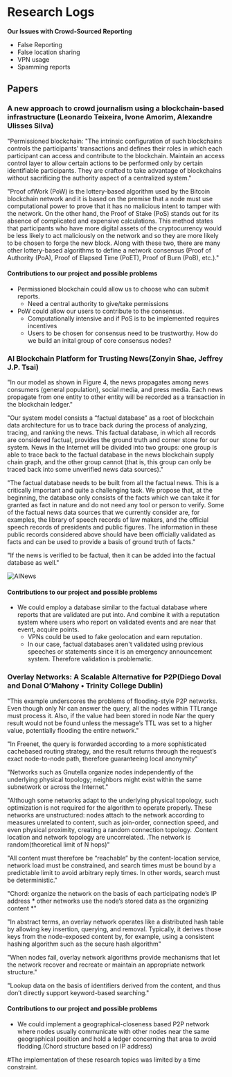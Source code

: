 # Research Logs

**Our Issues with Crowd-Sourced Reporting**

* False Reporting
* False location sharing
* VPN usage
* Spamming reports

## Papers

### A new approach to crowd journalism using a blockchain-based infrastructure (Leonardo Teixeira, Ivone Amorim, Alexandre Ulisses Silva)

"Permissioned blockchain: "The intrinsic configuration of such blockchains controls the participants' transactions and defines their roles in which each participant can access and contribute to the blockchain. Maintain an access control layer to allow certain actions to be performed only by certain identifiable participants. They are crafted to take advantage of blockchains without sacrificing the authority aspect of a centralized system."

"Proof ofWork (PoW) is the lottery-based algorithm used by the Bitcoin blockchain network and it is based on the premise that a node must use computational power to prove that it has no malicious intent to tamper with the network. On the other hand, the Proof of Stake (PoS) stands out for its absence of complicated and expensive calculations. This method states that participants who have more digital assets of the cryptocurrency would be less likely to act maliciously on the network and so they are more likely to be chosen to forge the new block. Along with these two, there are many other lottery-based algorithms to define a network consensus (Proof of Authority (PoA), Proof of Elapsed Time (PoET), Proof of Burn (PoB), etc.)."

#### Contributions to our project and possible problems
* Permissioned blockchain could allow us to choose who can submit reports.
	* Need a central authority to give/take permissions 
* PoW could allow our users to contribute to the consensus.
	* Computationally intensive and if PoS is to be implemented requires incentives 
	* Users to be chosen for consensus need to be trustworthy. How do we build an inital group of core consensus nodes?

### AI Blockchain Platform for Trusting News(Zonyin Shae, Jeffrey J.P. Tsai)


"In our model as shown in Figure 4, the news propagates among news consumers (general population), social media, and press media. Each news propagate from one entity to other entity will be recorded as a transaction in the blockchain ledger."

"Our system model consists a “factual database” as a root of blockchain data architecture for us to trace back during the process of analyzing, tracing, and ranking the news. This factual database, in which all records are considered factual, provides the ground truth and corner stone for our system. News in the Internet will be divided into two groups: one group is able to trace back to the factual database in the news blockchain supply chain graph, and the other group cannot
(that is, this group can only be traced back into some unverified news data sources)."
	
"The factual database needs to be built from all the factual news. This is a critically important and quite a challenging task. We propose that, at the beginning, the database only consists of the facts which we can take it for granted as fact in nature and do not need any tool or person to verify. Some of the factual news data sources that we currently consider are, for examples, the library of speech records of law makers, and the official speech records of presidents and public figures.
The information in these public records considered above should have been officially validated as facts and can be used to provide a basis of ground truth of facts."

"If the news is verified to be factual, then it can be added into the factual database as well."

![AINews](https://user-images.githubusercontent.com/54986089/113020136-f95bf600-918a-11eb-91f0-4af35d5ae35d.PNG)

#### Contributions to our project and possible problems
* We could employ a database similar to the factual database where reports that are validated are put into. And combine it with a reputation system where users who report on validated events and are near that event, acquire points.
	* VPNs could be used to fake geolocation and earn reputation.
	* In our case, factual databases aren't validated using previous speeches or statements since it is an emergency announcement system. Therefore validation is problematic.

### Overlay Networks: A Scalable Alternative for P2P(Diego Doval and Donal O’Mahony • Trinity College Dublin)

"This example underscores the problems of flooding-style P2P networks. Even though only Nr can answer the query, all the nodes within TTLrange must process it. Also, if the value had been stored in node Nar the query result would not be found unless the message’s TTL was set to a higher value, potentially flooding the entire network."

"In Freenet, the query is forwarded according to a more sophisticated cachebased routing strategy, and the result returns through the request’s exact node-to-node path, therefore guaranteeing local anonymity"

"Networks such as Gnutella organize nodes independently of the underlying physical topology; neighbors might exist within the same subnetwork or across the Internet."

"Although some networks adapt to the underlying physical topology, such optimization is not required for the algorithm to operate properly. These networks are unstructured: nodes attach to the network according to measures unrelated to content, such as join-order, connection speed, and even physical proximity, creating a random connection topology.
.Content location and network topology are uncorrelated.
.The network is random(theoretical limit of N hops)"

"All content must therefore be “reachable” by the content-location service, network load must be constrained, and search times must be bound by a predictable limit to avoid arbitrary reply times. In other words, search must be deterministic."

"Chord: organize the network on the basis of each participating node’s IP address * other networks use the node’s stored data as the organizing content *"

"In abstract terms, an overlay network operates like a distributed hash table by allowing key insertion, querying, and removal. Typically, it derives those keys from the node-exposed content by, for example, using a consistent hashing algorithm such as the secure hash algorithm"

"When nodes fail, overlay network algorithms provide mechanisms that let the network recover and recreate or maintain an appropriate network structure."

"Lookup data on the basis of identifiers derived from the content, and thus don’t directly support keyword-based searching."

#### Contributions to our project and possible problems
* We could implement a geographical-closeness based P2P network where nodes usually communicate with other nodes near the same geographical position and hold a ledger concerning that area to avoid flodding.(Chord structure based on IP address)


#The implementation of these research topics was limited by a time constraint.
